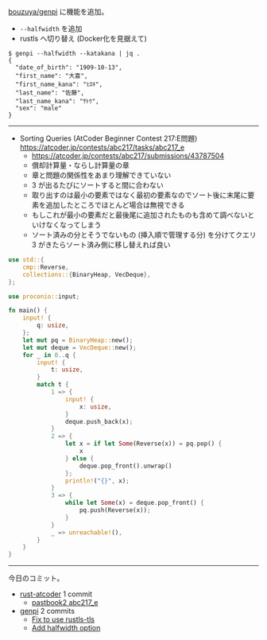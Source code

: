 [bouzuya/genpi] に機能を追加。

- `--halfwidth` を追加
- rustls へ切り替え (Docker化を見据えて)

```console
$ genpi --halfwidth --katakana | jq .
{
  "date_of_birth": "1909-10-13",
  "first_name": "大喜",
  "first_name_kana": "ﾋﾛｷ",
  "last_name": "佐藤",
  "last_name_kana": "ｻﾄｳ",
  "sex": "male"
}
```

---

- Sorting Queries (AtCoder Beginner Contest 217:E問題)
  <https://atcoder.jp/contests/abc217/tasks/abc217_e>
  - <https://atcoder.jp/contests/abc217/submissions/43787504>
  - 償却計算量・ならし計算量の章
  - 章と問題の関係性をあまり理解できていない
  - 3 が出るたびにソートすると間に合わない
  - 取り出すのは最小の要素ではなく最初の要素なのでソート後に末尾に要素を追加したところでほとんど場合は無視できる
  - もしこれが最小の要素だと最後尾に追加されたものも含めて調べないといけなくなってしまう
  - ソート済みの分とそうでないもの (挿入順で管理する分) を分けてクエリ 3 がきたらソート済み側に移し替えれば良い

```rust
use std::{
    cmp::Reverse,
    collections::{BinaryHeap, VecDeque},
};

use proconio::input;

fn main() {
    input! {
        q: usize,
    };
    let mut pq = BinaryHeap::new();
    let mut deque = VecDeque::new();
    for _ in 0..q {
        input! {
            t: usize,
        }
        match t {
            1 => {
                input! {
                    x: usize,
                }
                deque.push_back(x);
            }
            2 => {
                let x = if let Some(Reverse(x)) = pq.pop() {
                    x
                } else {
                    deque.pop_front().unwrap()
                };
                println!("{}", x);
            }
            3 => {
                while let Some(x) = deque.pop_front() {
                    pq.push(Reverse(x));
                }
            }
            _ => unreachable!(),
        }
    }
}
```

---

今日のコミット。

- [rust-atcoder](https://github.com/bouzuya/rust-atcoder) 1 commit
  - [pastbook2 abc217_e](https://github.com/bouzuya/rust-atcoder/commit/8caf4a6cfe275beda14652959e6666e41afbd39e)
- [genpi](https://github.com/bouzuya/genpi) 2 commits
  - [Fix to use rustls-tls](https://github.com/bouzuya/genpi/commit/2930f8c491b15e82dceedc929cad347cf2079d61)
  - [Add halfwidth option](https://github.com/bouzuya/genpi/commit/3476966514f41c33df44d1e5bb62361847cf6f20)

[bouzuya/genpi]: https://github.com/bouzuya/genpi
